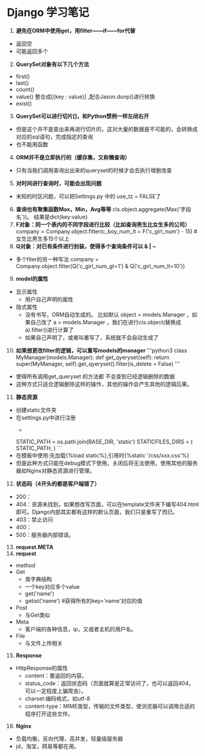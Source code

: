 # Django 学习笔记
1. **避免在ORM中使用get，用filter——if——for代替**
- 返回空
- 可能返回多个
2. **QuerySet对象有以下几个方法**
- first()
- last()
- count()
- value() 整合成[{key : value}] ,配合Jason.dunp()进行转换
- exist()
3. **QuerySet可以进行切片[]，和Python惯例一样左闭右开**
- 但是这个并不是查出来再进行切片的，这对大量的数据是不可能的，会转换成对应的sql语句，完成指定的查询
- 也不能用函数
4. **ORM并不是立即执行的（缓存集，又称懒查询）**
- 只有当我们调用查询出出来的queryset的时候才会去执行增删改查
5. **对时间进行查询时，可能会出现问题**
- 未知的时区问题，可以把Settings.py 中的 use_tz = FALSE了
6. **查询也有聚集函数Max，Min，Avg等等**
cls.object.aggregate(Max('字段名'))。 结果是dict{key:value}
7. **F对象：同一个表内的不同字段进行比较（比如查询男生比女生多的公司）**
company = Company.object.filter(c_boy_num_lt = F('c_girl_num') - 15) #女生比男生多15个以上
8. **Q对象：对已有条件进行封装，使得多个查询条件可以 & | ~**
- 多个fiter的另一种写法
company = Company.object.filter(Q('c_girl_num_gt=1') & Q('c_girl_num_lt=10'))
9. **model的属性**
- 显示属性
  - 用户自己声明的属性
- 隐式属性
  - 没有书写，ORM自动生成的。 比如默认 object = models.Manager ，如果自己改了 a = models.Manager ，我们在进行cls.object(替换成a).filter()进行计算了
  - 如果自己声明了，或者叫重写了，系统就不会自动生成了
10. **如果想更改filter的逻辑，可以重写models的manager**
'''python3
class MyManager(models.Manager):
def get_qyeryset(self):
    return super(MyManager, self).get_qyeryset().filter(is_delete = False)
'''
- 使得所有调用get_queryset 的方法都 不会查到已经逻辑删除的数据
- 这种方式只适合逻辑删除这样的操作，其他的操作会产生其他的逻辑后果。
11. **静态资源**
- 创建static文件夹
- 在settings.py中进行注册
  - ```python3
  STATIC_PATH = os.path.join(BASE_DIR, 'static')
  STATICFILES_DIRS = (
    STATIC_PATH,
) ```
- 在模板中使用:先加载{%load static%},引用时{%static '/css/xxx.css'%}
- 但是此种方式只能在debug模式下使用，关闭后将无法使用，使用其他的服务器如Nginx对静态资源进行管理。
12. **状态码（4开头的都是客户端错了）**
- 200：
- 404：资源未找到，如果想改写页面，可以在template文件夹下编写404.html即可。Django内部其实都有这样的默认页面，我们只是重写了而已。
- 403：禁止访问
- 400：
- 500：服务器内部错误。
13. **request.META**
14. **request**
- method
- Get
  - 类字典结构
  - 一个key对应多个value
  - get('name')
  - getist('name') #获得所有的key='name'对应的值
- Post
  - 与Get类似
- Meta
  - 客户端的各种信息，ip，又或者主机的用户名。
- File
  - 与文件上传相关
15. **Response**
- HttpResponse的属性
  - content：要返回的内容。
  - status_code：返回状态码（页面就算是正常访问了，也可以返回404，可以一定程度上骗爬虫）。
  - charset:编码格式，如utf-8
  - content-type：MIME类型，传输的文件类型，使浏览器可以调用合适的程序打开这些文件。
16. **Nginx**
- 负载均衡，反向代理，高并发，轻量级服务器
- jd，淘宝，网易等都在用。
